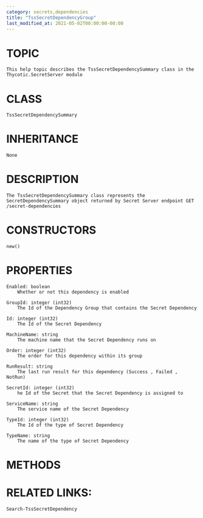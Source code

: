 ```yaml
---
category: secrets,dependencies
title: "TssSecretDependencyGroup"
last_modified_at: 2021-05-02T00:00:00-00:00
---
```


# TOPIC
    This help topic describes the TssSecretDependencySummary class in the Thycotic.SecretServer module

# CLASS
    TssSecretDependencySummary

# INHERITANCE
    None

# DESCRIPTION
    The TssSecretDependencySummary class represents the SecretDependencySummary object returned by Secret Server endpoint GET /secret-dependencies

# CONSTRUCTORS
    new()

# PROPERTIES
    Enabled: boolean
        Whether or not this dependency is enabled

    GroupId: integer (int32)
        The Id of the Dependency Group that contains the Secret Dependency

    Id: integer (int32)
        The Id of the Secret Dependency

    MachineName: string
        The machine name that the Secret Dependency runs on

    Order: integer (int32)
        The order for this dependency within its group

    RunResult: string
        The last run result for this dependency (Success , Failed , NotRun)

    SecretId: integer (int32)
        he Id of the Secret that the Secret Dependency is assigned to

    ServiceName: string
        The service name of the Secret Dependency

    TypeId: integer (int32)
        The Id of the type of Secret Dependency

    TypeName: string
        The name of the type of Secret Dependency

# METHODS

# RELATED LINKS:
    Search-TssSecretDependency